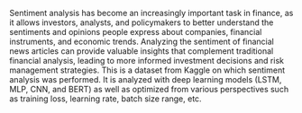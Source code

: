 Sentiment analysis has become an increasingly important task in finance, as it allows investors, analysts, and policymakers to better understand the sentiments and opinions people express about companies, financial instruments, and economic trends. Analyzing the sentiment of financial news articles can provide valuable insights that complement traditional financial analysis, leading to more informed investment decisions and risk management strategies.
This is a dataset from Kaggle on which sentiment analysis was performed. It is analyzed with deep learning models (LSTM, MLP, CNN, and BERT) as well as optimized from various perspectives such as training loss, learning rate, batch size range, etc.
